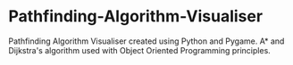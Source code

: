 # Pathfinding-Algorithm-Visualiser
Pathfinding Algorithm Visualiser created using Python and Pygame. 
A* and Dijkstra's algorithm used with Object Oriented Programming principles.
